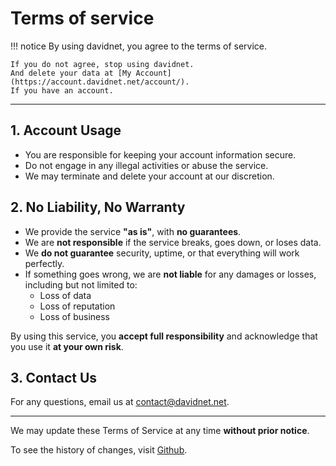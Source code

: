 # Terms of service

!!! notice
    By using davidnet, you agree to the terms of service.
    
    If you do not agree, stop using davidnet.
    And delete your data at [My Account](https://account.davidnet.net/account/).
    If you have an account.

---

## 1. Account Usage
- You are responsible for keeping your account information secure.  
- Do not engage in any illegal activities or abuse the service.  
- We may terminate and delete your account at our discretion.  

## 2. No Liability, No Warranty
- We provide the service **"as is"**, with **no guarantees**.  
- We are **not responsible** if the service breaks, goes down, or loses data.  
- We **do not guarantee** security, uptime, or that everything will work perfectly.  
- If something goes wrong, we are **not liable** for any damages or losses, including but not limited to:  
  - Loss of data  
  - Loss of reputation  
  - Loss of business  

By using this service, you **accept full responsibility** and acknowledge that you use it **at your own risk**.

## 3. Contact Us
For any questions, email us at [contact@davidnet.net](mailto:contact@davidnet.net).

---

We may update these Terms of Service at any time **without prior notice**.

To see the history of changes, visit [Github](https://github.com/davidnet-net/docs.davidnet.net/commits/main/docs/legal/terms_of_service.md).